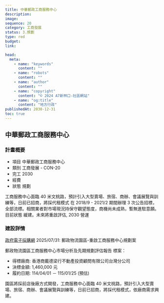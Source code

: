 ```yaml
---
title: 中華郵政工商服務中心
description:
image:
sequence: 20
category: 工商發展
status: 3.規劃
type: red
budget:
link:

head:
  meta:
    - name: "keywords"
      content: ""
    - name: "robots"
      content: ""
    - name: "author"
      content: ""
    - name: "copyright"
      content: "© 2024 A7新林口-社區網站"
    - name: "og:title"
      content: "地方行政"
publishedAt: 2030-12-31
toc: true
---
```


## 中華郵政工商服務中心

### 計畫概要

- 項目 中華郵政工商服務中心
- 類別 工商發展 - CON-20
- 完工 2030
- 經費
- 狀態 規劃

工商服務中心面臨 40 米文桃路，預計引入大型賣場、旅宿、商辦、會議展覽與訓練等，日前已招商，將採代租模式
在 2018/9 - 2021/2 期間辦理 3 次公告招標，全部流標。相關業者對市場現況持保守觀望態度，商機尚未成熟，暫無進駐意願。 目前狀態 緩建。未來將重啟評估, 2030 營運

### 建設詳情

<a href="https://web.pcc.gov.tw/tps/atm/AtmAwardWithoutSso/QueryAtmAwardDetail?pkAtmMain=NzA4NDE4NDA=">政府電子採購網</a> 2025/07/31: 郵政物流園區-重啟工商服務中心規劃案

郵政物流園區工商服務中心市場分析及先期規劃評估報告 標案：

- 得標廠商: 香港商戴德梁行不動產投資顧問有限公司台灣分公司
- 決標金額: 1,460,000 元
- 履約日期: 114/04/01 － 115/01/25 (預估)

園區將採前店後廠方式開發，工商服務中心面臨 40 米文桃路，預計引入大型賣場、旅宿、商辦、會議展覽與訓練等，日前已招商，將採代租模式，依廠商需求興建。

